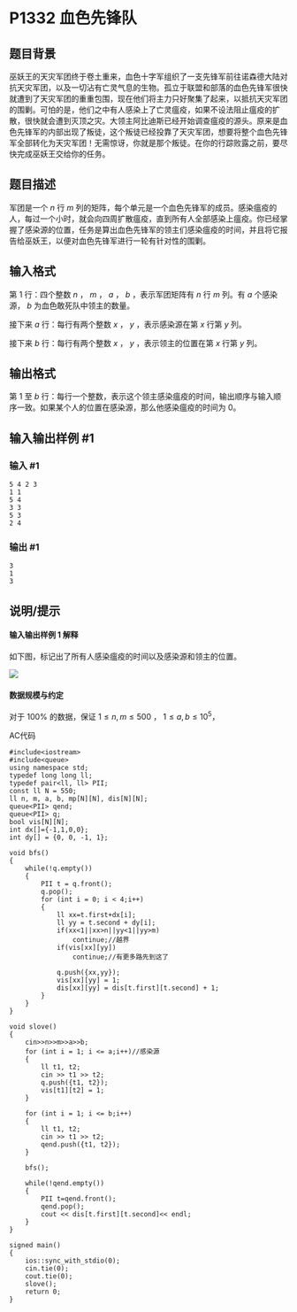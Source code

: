 # P1332 血色先锋队

## 题目背景

巫妖王的天灾军团终于卷土重来，血色十字军组织了一支先锋军前往诺森德大陆对抗天灾军团，以及一切沾有亡灵气息的生物。孤立于联盟和部落的血色先锋军很快就遭到了天灾军团的重重包围，现在他们将主力只好聚集了起来，以抵抗天灾军团的围剿。可怕的是，他们之中有人感染上了亡灵瘟疫，如果不设法阻止瘟疫的扩散，很快就会遭到灭顶之灾。大领主阿比迪斯已经开始调查瘟疫的源头。原来是血色先锋军的内部出现了叛徒，这个叛徒已经投靠了天灾军团，想要将整个血色先锋军全部转化为天灾军团！无需惊讶，你就是那个叛徒。在你的行踪败露之前，要尽快完成巫妖王交给你的任务。

## 题目描述

军团是一个 $n$ 行 $m$ 列的矩阵，每个单元是一个血色先锋军的成员。感染瘟疫的人，每过一个小时，就会向四周扩散瘟疫，直到所有人全部感染上瘟疫。你已经掌握了感染源的位置，任务是算出血色先锋军的领主们感染瘟疫的时间，并且将它报告给巫妖王，以便对血色先锋军进行一轮有针对性的围剿。

## 输入格式

第 $1$ 行：四个整数 $n$ ， $m$ ， $a$ ， $b$  ，表示军团矩阵有 $n$ 行 $m$ 列。有 $a$ 个感染源， $b$ 为血色敢死队中领主的数量。

接下来 $a$ 行：每行有两个整数 $x$  ， $y$  ，表示感染源在第  $x$  行第  $y$  列。

接下来 $b$ 行：每行有两个整数 $x$ ， $y$  ，表示领主的位置在第  $x$  行第  $y$  列。

## 输出格式

第 $1$ 至 $b$ 行：每行一个整数，表示这个领主感染瘟疫的时间，输出顺序与输入顺序一致。如果某个人的位置在感染源，那么他感染瘟疫的时间为 $0$。

## 输入输出样例 #1

### 输入 #1

```
5 4 2 3
1 1
5 4
3 3
5 3
2 4
```

### 输出 #1

```
3
1
3
```

## 说明/提示

#### 输入输出样例 1 解释

如下图，标记出了所有人感染瘟疫的时间以及感染源和领主的位置。

![](https://cdn.luogu.com.cn/upload/image_hosting/3j3g02cn.png)

#### 数据规模与约定

对于 $100\%$ 的数据，保证 $1 \le n,m \le 500$ ， $1 \le a,b \le 10^5$，

AC代码
```
#include<iostream>
#include<queue>
using namespace std;
typedef long long ll;
typedef pair<ll, ll> PII;
const ll N = 550;
ll n, m, a, b, mp[N][N], dis[N][N];
queue<PII> qend;
queue<PII> q;
bool vis[N][N];
int dx[]={-1,1,0,0};
int dy[] = {0, 0, -1, 1};

void bfs()
{
    while(!q.empty())
    {
        PII t = q.front();
        q.pop();
        for (int i = 0; i < 4;i++)
        {
            ll xx=t.first+dx[i];
            ll yy = t.second + dy[i];
            if(xx<1||xx>n||yy<1||yy>m)
                continue;//越界
            if(vis[xx][yy])
                continue;//有更多路先到这了
            
            q.push({xx,yy});
            vis[xx][yy] = 1;
            dis[xx][yy] = dis[t.first][t.second] + 1;
        }
    }
}

void slove()
{
    cin>>n>>m>>a>>b;
    for (int i = 1; i <= a;i++)//感染源
    {
        ll t1, t2;
        cin >> t1 >> t2;
        q.push({t1, t2});
        vis[t1][t2] = 1;
    }

    for (int i = 1; i <= b;i++)
    {
        ll t1, t2;
        cin >> t1 >> t2;
        qend.push({t1, t2});
    }

    bfs();

    while(!qend.empty())
    {
        PII t=qend.front();
        qend.pop();
        cout << dis[t.first][t.second]<< endl;
    }
}

signed main()
{
    ios::sync_with_stdio(0);
    cin.tie(0);
    cout.tie(0);
    slove();
    return 0;
}
```

